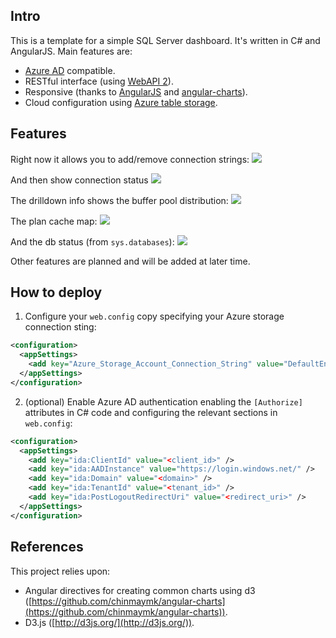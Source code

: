 ## Intro

This is a template for a simple SQL Server dashboard. It's written in C# and AngularJS. Main features are:
- [Azure AD](http://azure.microsoft.com/it-it/services/active-directory/) compatible.
- RESTful interface (using [WebAPI 2](http://www.asp.net/web-api)).
- Responsive (thanks to [AngularJS](https://angularjs.org/) and [angular-charts](https://github.com/chinmaymk/angular-charts)).
- Cloud configuration using [Azure table storage](https://msdn.microsoft.com/en-us/magazine/ff796231.aspx).

## Features
Right now it allows you to add/remove connection strings:
![](http://i.imgur.com/EEBe2r3.png)

And then show connection status
![](http://i.imgur.com/8w2OW4u.png)

The drilldown info shows the buffer pool distribution:
![](http://i.imgur.com/HfG6QXZ.png)

The plan cache map:
![](http://i.imgur.com/zGZa9jT.png)

And the db status (from `sys.databases`):
![](http://i.imgur.com/5z65qmL.png)

Other features are planned and will be added at later time.

## How to deploy

1. Configure your `web.config` copy specifying your Azure storage connection sting:
```xml
<configuration>
  <appSettings>
    <add key="Azure_Storage_Account_Connection_String" value="DefaultEndpointsProtocol=https;AccountName=<account_name>;AccountKey=<account_key>" />
  </appSettings>
</configuration>
```
 
2. (optional) Enable Azure AD authentication enabling the `[Authorize]` attributes in C# code and configuring the relevant sections in `web.config`:
```xml
<configuration>
  <appSettings>   
	<add key="ida:ClientId" value="<client_id>" />
    <add key="ida:AADInstance" value="https://login.windows.net/" />
    <add key="ida:Domain" value="<domain>" />
    <add key="ida:TenantId" value="<tenant_id>" />
    <add key="ida:PostLogoutRedirectUri" value="<redirect_uri>" />
  </appSettings>
</configuration>
``` 

## References
This project relies upon:

* Angular directives for creating common charts using d3 ([https://github.com/chinmaymk/angular-charts](https://github.com/chinmaymk/angular-charts)).
* D3.js ([http://d3js.org/](http://d3js.org/)).
